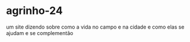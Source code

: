 # agrinho-24
um site dizendo sobre como a vida no campo e na cidade e como elas se ajudam e se complementão
